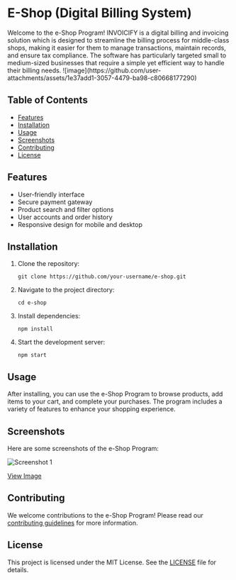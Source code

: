 <!DOCTYPE html>
<html lang="en">
<head>
    <meta charset="UTF-8">
    <meta name="viewport" content="width=device-width, initial-scale=1.0">
</head>
<body>

<h1>E-Shop (Digital Billing System)</h1>
<p>Welcome to the e-Shop Program! INVOICIFY is a digital billing and invoicing solution which is designed to streamline the billing process for middle-class shops, making it easier for them to manage transactions, maintain records, and ensure tax compliance. The software has particularly targeted small to medium-sized businesses that require a simple yet efficient way to handle their billing needs.
![image](https://github.com/user-attachments/assets/1e37add1-3057-4479-ba98-c80668177290)

<h2>Table of Contents</h2>
<ul>
    <li><a href="#features">Features</a></li>
    <li><a href="#installation">Installation</a></li>
    <li><a href="#usage">Usage</a></li>
    <li><a href="#screenshots">Screenshots</a></li>
    <li><a href="#contributing">Contributing</a></li>
    <li><a href="#license">License</a></li>
</ul>

<h2 id="features">Features</h2>
<ul>
    <li>User-friendly interface</li>
    <li>Secure payment gateway</li>
    <li>Product search and filter options</li>
    <li>User accounts and order history</li>
    <li>Responsive design for mobile and desktop</li>
</ul>

<h2 id="installation">Installation</h2>
<ol>
    <li>Clone the repository:
        <pre><code>git clone https://github.com/your-username/e-shop.git</code></pre>
    </li>
    <li>Navigate to the project directory:
        <pre><code>cd e-shop</code></pre>
    </li>
    <li>Install dependencies:
        <pre><code>npm install</code></pre>
    </li>
    <li>Start the development server:
        <pre><code>npm start</code></pre>
    </li>
</ol>

<h2 id="usage">Usage</h2>
<p>After installing, you can use the e-Shop Program to browse products, add items to your cart, and complete your purchases. The program includes a variety of features to enhance your shopping experience.</p>

<h2 id="screenshots">Screenshots</h2>
<p>Here are some screenshots of the e-Shop Program:</p>

<!-- Example of adding an image -->
<img src="https://via.placeholder.com/600x400" alt="Screenshot 1">

<!-- Example of adding an SVG -->
<object type="image/svg+xml" data="https://upload.wikimedia.org/wikipedia/commons/6/6b/Ic_shop.svg" width="600" height="400"></object>

<!-- Example of linking to an online image -->
<p><a href="https://via.placeholder.com/600x400" target="_blank">View Image</a></p>

<h2 id="contributing">Contributing</h2>
<p>We welcome contributions to the e-Shop Program! Please read our <a href="CONTRIBUTING.md">contributing guidelines</a> for more information.</p>

<h2 id="license">License</h2>
<p>This project is licensed under the MIT License. See the <a href="LICENSE.md">LICENSE</a> file for details.</p>

</body>
</html>

